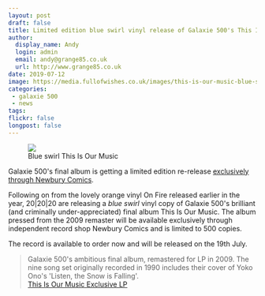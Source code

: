 ```yaml
---
layout: post
draft: false
title: Limited edition blue swirl vinyl release of Galaxie 500's This Is Our Music
author:
  display_name: Andy
  login: admin
  email: andy@grange85.co.uk
  url: http://www.grange85.co.uk
date: 2019-07-12
image: https://media.fullofwishes.co.uk/images/this-is-our-music-blue-swirl-vinyl.jpg
categories:
 - galaxie 500
 - news
tags:
flickr: false
longpost: false
---
```

<div class="col-md-6 float-right"><figure><img src="https://media.fullofwishes.co.uk/images/this-is-our-music-blue-swirl-vinyl.jpg" class="img-fluid" /><figcaption>Blue swirl This Is Our Music</figcaption></figure></div>
<p class="lead">Galaxie 500's final album is getting a limited edition re-release <a href="https://www.newburycomics.com/products/galaxie_500-this_is_our_music_exclusive_lp?variant=28691601784937">exclusively through Newbury Comics</a>.</p>

Following on from the lovely orange vinyl On Fire released earlier in the year, 20\|20\|20 are releasing a _blue swirl_ vinyl copy of Galaxie 500's brilliant (and criminally under-appreciated) final album This Is Our Music. The album pressed from the 2009 remaster will be available exclusively through independent record shop Newbury Comics and is limited to 500 copies.

The record is available to order now and will be released on the 19th July.

<blockquote>
  Galaxie 500's ambitious final album, remastered for LP in 2009. The nine song set originally recorded in 1990 includes their cover of Yoko Ono's 'Listen, the Snow is Falling'.
  <footer><a href="https://www.newburycomics.com/products/galaxie_500-this_is_our_music_exclusive_lp?variant=28691601784937">This Is Our Music Exclusive LP</a></footer>
</blockquote>


